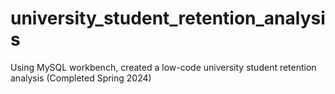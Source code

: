 # university_student_retention_analysis
Using MySQL workbench, created a low-code university student retention analysis (Completed Spring 2024)
